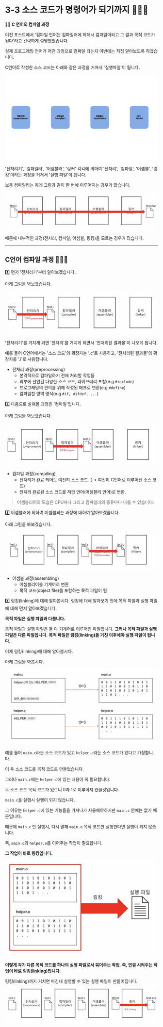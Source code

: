 # 3-3 소스 코드가 명령어가 되기까지 🧑🏻‍💻

**👨‍🔬 C 언어의 컴파일 과정**

이전 포스트에서 '컴파일 언어는 컴파일러에 의해서 컴파일이되고 그 결과 목적 코드가 된다'라고 간략하게 설명했었습니다.

실제 프로그래밍 언어가 어떤 과정으로 컴파일 되는지 이번에는 직접 알아보도록 하겠습니다.

C언어로 작성한 소스 코드는 아래와 같은 과정을 거쳐서 '실행파일'이 됩니다.

<img src = "https://github.com/devKobe24/images/blob/main/%E2%80%8Ecs.%E2%80%8E001.jpeg?raw=true"></br>

'전처리기', '컴파일러', '어셈블러', '링커' 각각에 의하여 '전처리', '컴파일', '어셈블', '링킹'이라는 과정을 거쳐서 '실행 파일'이 됩니다.

보통 컴파일러는 아래 그림과 같이 한 번에 이루어지는 경우가 많습니다.

<img src = "https://github.com/devKobe24/images/blob/main/cs2.png?raw=true"></br>

때문에 내부적인 과정(전처리, 컴파일, 어셈블, 링킹)을 모르는 경우가 많습니다.

---

## C언어 컴파일 과정 🧑🏻‍💻

1️⃣ 먼저 '전처리기'부터 알아보겠습니다.

아래 그림을 봐보겠습니다.

<img src = "https://github.com/devKobe24/images/blob/main/cs3.png?raw=true"></br>

'전처리기'를 거치게 되면 '전처리'를 거치게 되면서 '전처리된 결과물'이 나오게 됩니다.

예를 들어 C언어에서는 '소스 코드'의 확장자는 '.c'로 사용하고, '전처리된 결과물'의 확장자를 '.i'로 사용합니다.

- 전처리 과정(preprocessing)
    - 본격적으로 컴파일하기 전에 처리할 작업들
    - 외부에 선언된 다양한 소스 코드, 라이브러리 포함(e.g `#include`)
    - 프로그래밍의 편의를 위해 작성된 매크로 변환(e.g `#define`)
    - 컴파일할 영역 명식(e.g `#if, #ifdef, ...`)

2️⃣ 다음으로 살펴볼 과정은 '컴파일'입니다.

아래 그림을 봐보겠습니다.

<img src = "https://github.com/devKobe24/images/blob/main/cs4.png?raw=true"></br>

- 컴파일 과정(compiling)
    - 전처리가 완료 되어도 여전히 소스 코드. (-> 여전히 C언어로 이루어진 소스 코드)
    - 전처리 완료된 소스 코드를 저급 언어(어셈블리 언어)로 변환.

> 어셈블리어의 모습은 CPU마다 그리고 컴파일러의 종류마다 다를 수 있습니다.

3️⃣ 어셈블러에 의하여 어셈블되는 과정에 대하여 알아보겠습니다.

아래 그림을 봐보겠습니다.

<img src = "https://github.com/devKobe24/images/blob/main/cs5.png?raw=true"></br>

- 어셈블 과정(assembling)
    - 어셈블리어를 기계어로 변환
    - 목적 코드(object file)를 포함하는 목적 파일이 됨

4️⃣ 링킹(linking)에 대해 알아봅시다.
링킹에 대해 알아보기 전에 목적 파일과 실행 파일에 대해 먼저 알아보겠습니다.

**목적 파일은 실행 파일과 다릅니다.**

목적 파일과 실행 파일은 둘 다 기계어로 이루어진 파일입니다.
**그러나 목적 파일과 실행파일은 다른 파일입니다.**
**목적 파일은 링킹(linking)을 거친 이후에야 실행 파일이 됩니다.**

이제 링킹(linking)에 대해 알아봅시다.

아래 그림을 봐봅시다.

<img src = "https://github.com/devKobe24/images/blob/main/cs6.png?raw=true"></br>

예를 들어 `main.c`라는 소스 코드가 있고 `helper.c`라는 소스 코드가 있다고 가정합니다.

이 두 소스 코드를 목적 코드로 만들었습니다.

그러나 `main.c`에는 `helper.c`에 있는 내용이 꼭 필요합니다.

두 소스 코드 목적 코드가 있으니 0과 1로 이루어져 있을것입니다.

`main.c`를 실행시 실행이 되지 않습니다.

그 이유는 `helper.c`에 있는 기능들을 가져다가 사용해야하지만 `main.c` 안에는 없기 때문입니다.

때문에 `main.c` 만 실행시, 다시 말해 `main.o` 목적 코드만 실행한다면 실행이 되지 않습니다.

즉, `main.o`와 `helper.o`를 이어주는 작업이 필요합니다.

**그 작업이 바로 링킹입니다.**

<img src = "https://github.com/devKobe24/images/blob/main/cs7.png?raw=true"></br>

**이렇게 각기 다른 목적 코드를 하나의 실행 파일로서 묶어주는 작업. 즉, 연결 시켜주는 작업이 바로 링킹(linking)입니다.**

링킹(linking)까지 거치면 마침내 실행할 수 있는 실행 파일이 만들어집니다.
<img src = "https://github.com/devKobe24/images/blob/main/cs8.png?raw=true"></br>
